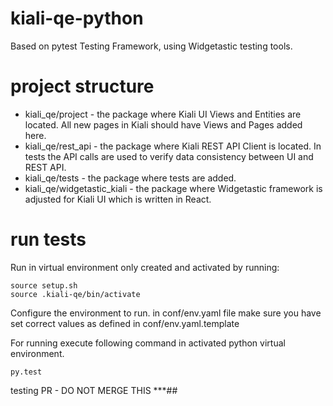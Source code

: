 # kiali-qe-python
Based on pytest Testing Framework, using Widgetastic testing tools.

# project structure

* kiali_qe/project           - the package where Kiali UI Views and Entities are located. All new pages in Kiali should have Views and Pages added here.
* kiali_qe/rest_api          - the package where Kiali REST API Client is located. In tests the API calls are used to verify data consistency between UI and REST API.
* kiali_qe/tests             - the package where tests are added.
* kiali_qe/widgetastic_kiali - the package where Widgetastic framework is adjusted for Kiali UI which is written in React.


# run tests

Run in virtual environment only created and activated by running:
```
source setup.sh
source .kiali-qe/bin/activate
```

Configure the environment to run.
in conf/env.yaml file make sure you have set correct values as defined in conf/env.yaml.template


For running execute following command in activated python virtual environment.
```
py.test
```



testing PR - DO NOT MERGE THIS ***##
